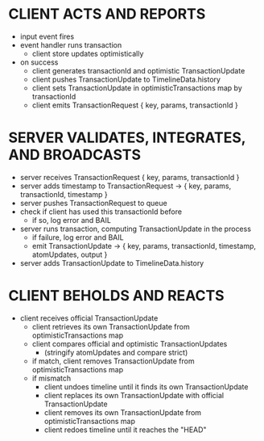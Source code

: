 # CLIENT ACTS AND REPORTS
- input event fires
- event handler runs transaction
  - client store updates optimistically
- on success
  - client generates transactionId and optimistic TransactionUpdate
  - client pushes TransactionUpdate to TimelineData.history
  - client sets TransactionUpdate in optimisticTransactions map by transactionId
  - client emits TransactionRequest { key, params, transactionId }

# SERVER VALIDATES, INTEGRATES, AND BROADCASTS
- server receives TransactionRequest { key, params, transactionId }
- server adds timestamp to TransactionRequest
  -> { key, params, transactionId, timestamp }
- server pushes TransactionRequest to queue
- check if client has used this transactionId before
  - if so, log error and BAIL
- server runs transaction, computing TransactionUpdate in the process
  - if failure, log error and BAIL
  - emit TransactionUpdate 
    -> { key, params, transactionId, timestamp, atomUpdates, output }
- server adds TransactionUpdate to TimelineData.history

# CLIENT BEHOLDS AND REACTS
- client receives official TransactionUpdate
  - client retrieves its own TransactionUpdate from optimisticTransactions map
  - client compares official and optimistic TransactionUpdates
    - (stringify atomUpdates and compare strict)
  - if match, client removes TransactionUpdate from optimisticTransactions map
  - if mismatch
    - client undoes timeline until it finds its own TransactionUpdate
    - client replaces its own TransactionUpdate with official TransactionUpdate
    - client removes its own TransactionUpdate from optimisticTransactions map
    - client redoes timeline until it reaches the "HEAD"
